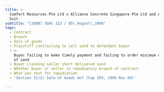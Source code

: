 ```yaml
---
title: >-
  Comfort Resources Pte Ltd v Alliance Concrete Singapore Pte Ltd and Another
  Suit
subtitle: "[2008] SGHC 122 / 05\_August\_2008"
tags:
  - Contract
  - Breach
  - Sale of goods
  - Plaintiff contracting to sell sand to defendant buyer
  - >-
    Buyer failing to make timely payment and failing to order minimum quantities
    of sand
  - Buyer claiming seller short delivered sand
  - Whether buyer or seller in repudiatory breach of contract
  - What was test for repudiation
  - 'Section 31(2) Sale of Goods Act (Cap 393, 1999 Rev Ed)'

---
```


